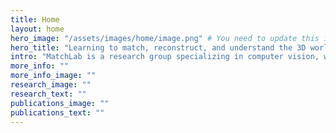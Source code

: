 ```yaml
---
title: Home
layout: home
hero_image: "/assets/images/home/image.png" # You need to update this in CSS file
hero_title: "Learning to match, reconstruct, and understand the 3D world"
intro: "MatchLab is a research group specializing in computer vision, with a focus on problems that involve establishing correspondences between images or videos. We are a part of the <a href=\"https://www.imperial.ac.uk/electrical-engineering/research/intelligent-systems-and-networks/\">Intelligent Systems and Networks Group</a> at the <a href=\"https://www.imperial.ac.uk/electrical-engineering/\">Department of Electrical and Electronic Engineering</a> of Imperial College London."
more_info: "" 
more_info_image: ""
research_image: ""
research_text: ""
publications_image: ""
publications_text: ""
---
```

